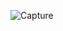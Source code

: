 ![Capture](https://user-images.githubusercontent.com/33928040/74105003-016c6700-4b80-11ea-8f4a-2aef8f82384c.PNG)

